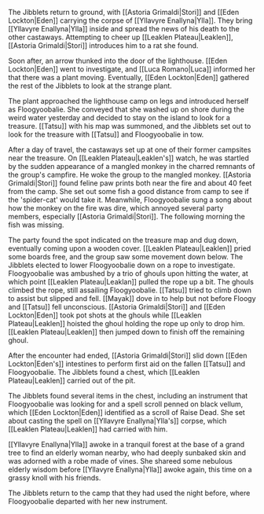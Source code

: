 The Jibblets return to ground, with [[Astoria Grimaldi|Stori]] and [[Eden Lockton|Eden]] carrying the corpse of [[Yllavyre Enallyna|Ylla]]. They bring [[Yllavyre Enallyna|Ylla]] inside and spread the news of his death to the other castaways. Attempting to cheer up [[Leaklen Plateau|Leaklen]], [[Astoria Grimaldi|Stori]] introduces him to a rat she found.

Soon after, an arrow thunked into the door of the lighthouse. [[Eden Lockton|Eden]] went to investigate, and [[Luca Romano|Luca]] informed her that there was a plant moving. Eventually, [[Eden Lockton|Eden]] gathered the rest of the Jibblets to look at the strange plant.

The plant approached the lighthouse camp on legs and introduced herself as Floogyoobalie. She conveyed that she washed up on shore during the weird water yesterday and decided to stay on the island to look for a treasure. [[Tatsu]] with his map was summoned, and the Jibblets set out to look for the treasure with [[Tatsu]] and Floogyoobalie in tow.

After a day of travel, the castaways set up at one of their former campsites near the treasure. On [[Leaklen Plateau|Leaklen's]] watch, he was startled by the sudden appearance of a mangled monkey in the charred remnants of the group's campfire. He woke the group to the mangled monkey. [[Astoria Grimaldi|Stori]] found feline paw prints both near the fire and about 40 feet from the camp. She set out some fish a good distance from camp to see if the 'spider-cat' would take it. Meanwhile, Floogyoobalie sung a song about how the monkey on the fire was dire, which annoyed several party members, especially [[Astoria Grimaldi|Stori]]. The following morning the fish was missing.

The party found the spot indicated on the treasure map and dug down, eventually coming upon a wooden cover. [[Leaklen Plateau|Leaklen]] pried some boards free, and the group saw some movement down below. The Jibblets elected to lower Floogyoobalie down on a rope to investigate. Floogyoobalie was ambushed by a trio of ghouls upon hitting the water, at which point [[Leaklen Plateau|Leaklan]] pulled the rope up a bit. The ghouls climbed the rope, still assailing Floogyoobalie. [[Tatsu]] tried to climb down to assist but slipped and fell. [[Mayak]] dove in to help but not before Floogy and [[Tatsu]] fell unconscious. [[Astoria Grimaldi|Stori]] and [[Eden Lockton|Eden]] took pot shots at the ghouls while [[Leaklen Plateau|Leaklen]] hoisted the ghoul holding the rope up only to drop him. [[Leaklen Plateau|Leaklen]] then jumped down to finish off the remaining ghoul.

After the encounter had ended, [[Astoria Grimaldi|Stori]] slid down [[Eden Lockton|Eden's]] intestines to perform first aid on the fallen [[Tatsu]] and Floogyoobalie. The Jibblets found a chest, which [[Leaklen Plateau|Leaklen]] carried out of the pit.

The Jibblets found several items in the chest, including an instrument that Floogyoobalie was looking for and a spell scroll penned on black vellum, which [[Eden Lockton|Eden]] identified as a scroll of Raise Dead. She set about casting the spell on [[Yllavyre Enallyna|Ylla's]] corpse, which [[Leaklen Plateau|Leaklen]] had carried with him.

[[Yllavyre Enallyna|Ylla]] awoke in a tranquil forest at the base of a grand tree to find an elderly woman nearby, who had deeply sunbaked skin and was adorned with a robe made of vines. She shareed some nebulous elderly wisdom before [[Yllavyre Enallyna|Ylla]] awoke again, this time on a grassy knoll with his friends.

The Jibblets return to the camp that they had used the night before, where Floogyoobalie departed with her new instrument.
